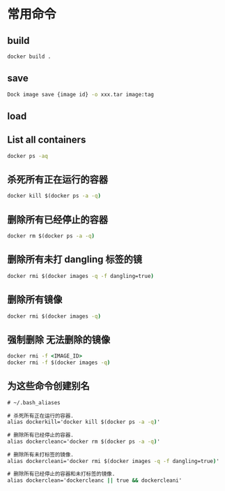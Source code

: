 # 常用命令

## build

```cmd
docker build .
```

## save

```cmd
Dock image save {image id} -o xxx.tar image:tag
```

## load

## List all containers

```cmd
docker ps -aq
```

## 杀死所有正在运行的容器

```cmd
docker kill $(docker ps -a -q)
```

## 删除所有已经停止的容器
```cmd
docker rm $(docker ps -a -q)
```

## 删除所有未打 dangling 标签的镜

```cmd
docker rmi $(docker images -q -f dangling=true)
```

## 删除所有镜像

```cmd
docker rmi $(docker images -q)
```

## 强制删除 无法删除的镜像

```cmd
docker rmi -f <IMAGE_ID>
docker rmi -f $(docker images -q)
```

## 为这些命令创建别名

```cmd
# ~/.bash_aliases
 
# 杀死所有正在运行的容器.
alias dockerkill='docker kill $(docker ps -a -q)'
 
# 删除所有已经停止的容器.
alias dockercleanc='docker rm $(docker ps -a -q)'
 
# 删除所有未打标签的镜像.
alias dockercleani='docker rmi $(docker images -q -f dangling=true)'
 
# 删除所有已经停止的容器和未打标签的镜像.
alias dockerclean='dockercleanc || true && dockercleani'
```

